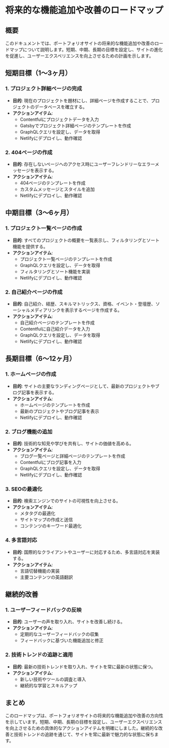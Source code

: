# 将来的な機能追加や改善のロードマップ

## 概要
このドキュメントでは、ポートフォリオサイトの将来的な機能追加や改善のロードマップについて説明します。短期、中期、長期の目標を設定し、サイトの進化を促進し、ユーザーエクスペリエンスを向上させるための計画を示します。

## 短期目標（1〜3ヶ月）

### 1. プロジェクト詳細ページの完成
- **目的**: 現在のプロジェクトを題材にし、詳細ページを作成することで、プロジェクトのデータベースを確立する。
- **アクションアイテム**:
  - Contentfulにプロジェクトデータを入力
  - Gatsbyでプロジェクト詳細ページのテンプレートを作成
  - GraphQLクエリを設定し、データを取得
  - Netlifyにデプロイし、動作確認

### 2. 404ページの作成
- **目的**: 存在しないページへのアクセス時にユーザーフレンドリーなエラーメッセージを表示する。
- **アクションアイテム**:
  - 404ページのテンプレートを作成
  - カスタムメッセージとスタイルを追加
  - Netlifyにデプロイし、動作確認

## 中期目標（3〜6ヶ月）

### 1. プロジェクト一覧ページの作成
- **目的**: すべてのプロジェクトの概要を一覧表示し、フィルタリングとソート機能を提供する。
- **アクションアイテム**:
  - プロジェクト一覧ページのテンプレートを作成
  - GraphQLクエリを設定し、データを取得
  - フィルタリングとソート機能を実装
  - Netlifyにデプロイし、動作確認

### 2. 自己紹介ページの作成
- **目的**: 自己紹介、経歴、スキルマトリックス、資格、イベント・登壇歴、ソーシャルメディアリンクを表示するページを作成する。
- **アクションアイテム**:
  - 自己紹介ページのテンプレートを作成
  - Contentfulに自己紹介データを入力
  - GraphQLクエリを設定し、データを取得
  - Netlifyにデプロイし、動作確認

## 長期目標（6〜12ヶ月）

### 1. ホームページの作成
- **目的**: サイトの主要なランディングページとして、最新のプロジェクトやブログ記事を表示する。
- **アクションアイテム**:
  - ホームページのテンプレートを作成
  - 最新のプロジェクトやブログ記事を表示
  - Netlifyにデプロイし、動作確認

### 2. ブログ機能の追加
- **目的**: 技術的な知見や学びを共有し、サイトの価値を高める。
- **アクションアイテム**:
  - ブログ一覧ページと詳細ページのテンプレートを作成
  - Contentfulにブログ記事を入力
  - GraphQLクエリを設定し、データを取得
  - Netlifyにデプロイし、動作確認

### 3. SEOの最適化
- **目的**: 検索エンジンでのサイトの可視性を向上させる。
- **アクションアイテム**:
  - メタタグの最適化
  - サイトマップの作成と送信
  - コンテンツのキーワード最適化

### 4. 多言語対応
- **目的**: 国際的なクライアントやユーザーに対応するため、多言語対応を実装する。
- **アクションアイテム**:
  - 言語切替機能の実装
  - 主要コンテンツの英語翻訳

## 継続的改善

### 1. ユーザーフィードバックの反映
- **目的**: ユーザーの声を取り入れ、サイトを改善し続ける。
- **アクションアイテム**:
  - 定期的なユーザーフィードバックの収集
  - フィードバックに基づいた機能追加と修正

### 2. 技術トレンドの追跡と適用
- **目的**: 最新の技術トレンドを取り入れ、サイトを常に最新の状態に保つ。
- **アクションアイテム**:
  - 新しい技術やツールの調査と導入
  - 継続的な学習とスキルアップ

## まとめ
このロードマップは、ポートフォリオサイトの将来的な機能追加や改善の方向性を示しています。短期、中期、長期の目標を設定し、ユーザーエクスペリエンスを向上させるための具体的なアクションアイテムを明確にしました。継続的な改善と技術トレンドの追跡を通じて、サイトを常に最新で魅力的な状態に保ちます。